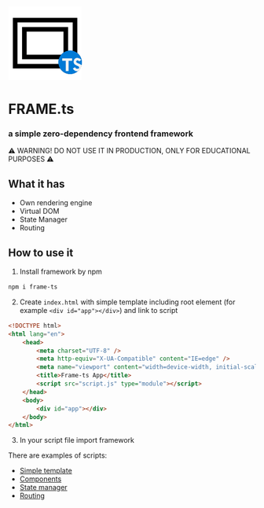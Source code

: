 ![Icon](frame_icon.png)

# FRAME.ts

### a simple zero-dependency frontend framework

⚠️ WARNING! DO NOT USE IT IN PRODUCTION, ONLY FOR EDUCATIONAL PURPOSES ⚠️

## What it has

-   Own rendering engine
-   Virtual DOM
-   State Manager
-   Routing

## How to use it

1. Install framework by npm

```bash
npm i frame-ts
```

2. Create `index.html` with simple template including root element (for example `<div id="app"></div>`) and link to script

```html
<!DOCTYPE html>
<html lang="en">
    <head>
        <meta charset="UTF-8" />
        <meta http-equiv="X-UA-Compatible" content="IE=edge" />
        <meta name="viewport" content="width=device-width, initial-scale=1.0" />
        <title>Frame-ts App</title>
        <script src="script.js" type="module"></script>
    </head>
    <body>
        <div id="app"></div>
    </body>
</html>
```

3. In your script file import framework

There are examples of scripts:

-   [Simple template](demo/templating/script.js)
-   [Components](demo/component/script.js)
-   [State manager](demo/state-manager/script.js)
-   [Routing](demo/routing/script.js)
